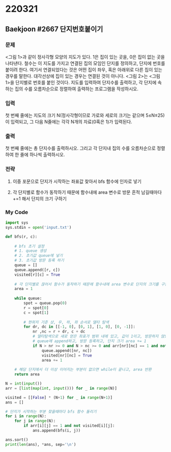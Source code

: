 # 220321



## Baekjoon #2667 단지번호붙이기



### 문제

<그림 1>과 같이 정사각형 모양의 지도가 있다. 1은 집이 있는 곳을, 0은 집이 없는 곳을 나타낸다. 철수는 이 지도를 가지고 연결된 집의 모임인 단지를 정의하고, 단지에 번호를 붙이려 한다. 여기서 연결되었다는 것은 어떤 집이 좌우, 혹은 아래위로 다른 집이 있는 경우를 말한다. 대각선상에 집이 있는 경우는 연결된 것이 아니다. <그림 2>는 <그림 1>을 단지별로 번호를 붙인 것이다. 지도를 입력하여 단지수를 출력하고, 각 단지에 속하는 집의 수를 오름차순으로 정렬하여 출력하는 프로그램을 작성하시오.



### 입력

첫 번째 줄에는 지도의 크기 N(정사각형이므로 가로와 세로의 크기는 같으며 5≤N≤25)이 입력되고, 그 다음 N줄에는 각각 N개의 자료(0혹은 1)가 입력된다.



### 출력

첫 번째 줄에는 총 단지수를 출력하시오. 그리고 각 단지내 집의 수를 오름차순으로 정렬하여 한 줄에 하나씩 출력하시오.



### 전략

1. 이중 포문으로 단지가 시작하는 좌표값 찾아서 bfs 함수에 인자로 넣기

2. 각 단지별로 함수가 동작하기 때문에 함수내에 area 변수로 방문 흔적 남길때마다 +=1 해서 단지의 크기 구하기



### My Code

```python
import sys
sys.stdin = open('input.txt')

def bfs(r, c):
    
    # bfs 초기 설정
    # 1. queue 생성
    # 2. 초기값 queue에 넣기
    # 3. 초기값 방문 등록 하기
    queue = []
    queue.append([r, c])
    visited[r][c] = True
    
    # 각 단지별로 끊어서 함수가 동작하기 때문에 함수내에 area 변수로 단지의 크기를 구한다.
    area = 1
    
    while queue:
        spot = queue.pop(0)
        r = spot[0]
        c = spot[1]
        
        # 현위치 기준 상, 우, 하, 좌 순서로 델타 탐색
        for dr, dc in [[-1, 0], [0, 1], [1, 0], [0, -1]]:
            nr ,nc = r + dr, c + dc
            # 델타탐색으로 새로 얻은 좌표가 범위 내에 있고, 값이 1이고, 방문하지 않았으면 
            # queue에 append하고, 방문 등록하고, 단지 크기 area += 1
            if N > nr >= 0 and N > nc >= 0 and arr[nr][nc] == 1 and not visited[nr][nc]:
                queue.append([nr, nc])
                visited[nr][nc] = True
                area += 1
    
    # 해당 단지에서 더 이상 이어지는 부분이 없으면 while이 끝나고, area 반환
    return area

N = int(input())
arr = [list(map(int, input())) for _ in range(N)]

visited = [[False] * (N+1) for _ in range(N+1)]
ans = []

# 단지가 시작하는 부분 찾을때마다 bfs 함수 돌리기
for i in range(N):
    for j in range(N):
        if arr[i][j] == 1 and not visited[i][j]:
            ans.append(bfs(i, j))

ans.sort()
print(len(ans), *ans, sep='\n')
```